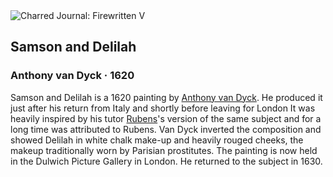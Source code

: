 <div class="artwork-of-the-day">
  <div class="container">
    <div class="img-wrapper">
      <img
        src="https://uploads0.wikiart.org/00142/images/57726d80edc2cb3880b4827d/van-dyck-sir-anthony-samson-and-delilah-google-art-project.jpg!Large.jpg"
        alt="Charred Journal: Firewritten V" />
    </div>
    <div class="artwork-detail">
      <div class="artwork-origin"> 
        <h2 class="artwork-name">Samson and Delilah</h2>
        <h3 class="artist">
          Anthony van Dyck
                    ·  1620
        </h3>
      </div>
      <p class="description">
        <span class="artwork-description-text ng-binding" ng-bind-html="viewModel.ArtworkOfTheDay.Description | unsafe">Samson and Delilah is a 1620 painting by <a target="_blank" href="/en/anthony-van-dyck">Anthony van Dyck</a>. He produced it just after his return from Italy and shortly before leaving for London It was heavily inspired by his tutor <a target="_blank" href="/en/peter-paul-rubens">Rubens</a>'s version of the same subject and for a long time was attributed to Rubens. Van Dyck inverted the composition and showed Delilah in white chalk make-up and heavily rouged cheeks, the makeup traditionally worn by Parisian prostitutes. The painting is now held in the Dulwich Picture Gallery in London. He returned to the subject in 1630.</span>
                        <div class="text-shadow-container" ng-show="showShadow" style=""></div>
      </p>
    </div>
  </div>

</div>
